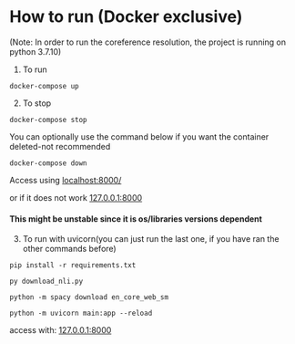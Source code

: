 # How to run (Docker exclusive)
(Note: In order to run the coreference resolution, the project is running on python 3.7.10)

1. To run
```
docker-compose up
```


2. To stop 
```
docker-compose stop
```

You can optionally use the command below if you want the container deleted-not recommended
```
docker-compose down
```

Access using
[localhost:8000/](http://localhost:8000/)

or if it does not work
[127.0.0.1:8000](http://127.0.0.1:8000/)



#### This might be unstable since it is os/libraries versions dependent

3. To run with uvicorn(you can just run the last one, if you have ran the other commands before)
```
pip install -r requirements.txt

py download_nli.py

python -m spacy download en_core_web_sm

python -m uvicorn main:app --reload
```
access with: 
[127.0.0.1:8000](http://127.0.0.1:8000/)
